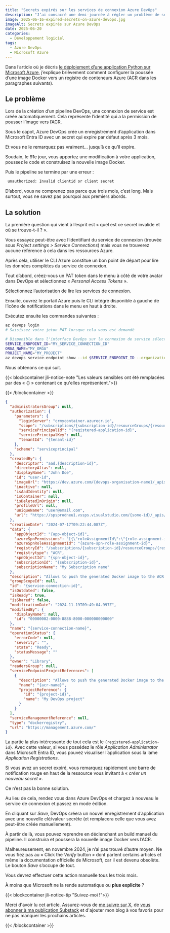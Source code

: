 ```yaml
---
title: "Secrets expirés sur les services de connexion Azure DevOps"
description: "J’ai consacré une demi-journée à régler un problème de secret expiré dans une application enregistrée automatiquement sur Azure DevOps. Voici comment j’ai procédé et ce que j’ai appris."
image: 2025-06-16-expired-secrets-on-azure-devops.jpg
imageAlt: Secrets expirés sur Azure DevOps
date: 2025-06-20
categories:
  - Développement logiciel
tags:
  - Azure DevOps
  - Microsoft Azure
---
```


Dans l’article où je décris [le déploiement d’une application Python sur Microsoft Azure](../../2024-08/deployer-une-api-rest-python-sur-microsoft-azure/index.md), j’explique brièvement comment configurer la poussée d’une image Docker vers un registre de conteneurs Azure (ACR dans les paragraphes suivants).

## Le problème

Lors de la création d’un pipeline DevOps, une connexion de service est créée automatiquement. Cela représente l’identité qui a la permission de pousser l’image vers l’ACR.

Sous le capot, Azure DevOps crée un enregistrement d’application dans Microsoft Entra ID avec un secret qui expire par défaut après 3 mois.

Et vous ne le remarquez pas vraiment… jusqu’à ce qu’il expire.

Soudain, le 91e jour, vous apportez une modification à votre application, poussez le code et construisez la nouvelle image Docker.

Puis le pipeline se termine par une erreur :

```bash
 unauthorized: Invalid clientid or client secret
```

D’abord, vous ne comprenez pas parce que trois mois, c’est long. Mais surtout, vous ne savez pas pourquoi aux premiers abords.

## La solution

La première question qui vient à l’esprit est « quel est ce secret invalide et où se trouve-t-il ? ».

Vous essayez peut-être avec l’identifiant du service de connexion (trouvée sous _Project settings > Service Connections_) mais vous ne trouverez aucune référence à cela dans les ressources Azure.

Après cela, utiliser le CLI Azure constitue un bon point de départ pour lire les données complètes du service de connexion.

Tout d’abord, créez-vous un PAT token dans le menu à côté de votre avatar dans DevOps et sélectionnez « *Personal Access Tokens* ».

Sélectionnez l’autorisation de lire les services de connexion.

Ensuite, ouvrez le portail Azure puis le CLI intégré disponible à gauche de l’icône de notifications dans le menu en haut à droite.

Exécutez ensuite les commandes suivantes :

```bash
az devops login
# Saisissez votre jeton PAT lorsque cela vous est demandé

# Disponible dans l'interface DevOps sur la connexion de service sélectionnée
SERVICE_ENDPOINT_ID="MY_SERVICE_CONNECTION_ID"
ORGA_NAME="MY_ORGA"
PROJECT_NAME="MY_PROJECT"
az devops service-endpoint show --id $SERVICE_ENDPOINT_ID --organization https://dev.azure.com/$ORGA_NAME --project $PROJECT_NAME
```

Nous obtenons ce qui suit.

{{< blockcontainer jli-notice-note "Les valeurs sensibles ont été remplacées par des « {} » contenant ce qu'elles représentent.">}}

{{< /blockcontainer >}}

```json
{
  "administratorsGroup": null,
  "authorization": {
    "parameters": {
      "loginServer": "crmycontainer.azurecr.io",
      "scope": "/subscriptions/{subscription-id}/resourceGroups/{resource-group-name}/providers/Microsoft.ContainerRegistry/registries/{repository-name}",
      "servicePrincipalId": "{registered-application-id}",
      "servicePrincipalKey": null,
      "tenantId": "{tenant-id}"
    },
    "scheme": "serviceprincipal"
  },
  "createdBy": {
    "descriptor": "aad.{description-id}",
    "directoryAlias": null,
    "displayName": "John Doe",
    "id": "user-id",
    "imageUrl": "https://dev.azure.com/{devops-organisation-name}/_apis/GraphProfile/MemberAvatars/aad.{description-id}",
    "inactive": null,
    "isAadIdentity": null,
    "isContainer": null,
    "isDeletedInOrigin": null,
    "profileUrl": null,
    "uniqueName": "user@email.com",
    "url": "https://spsprodneu1.vssps.visualstudio.com/{some-id}/_apis/Identities/{id}"
  },
  "creationDate": "2024-07-17T09:22:44.087Z",
  "data": {
    "appObjectId": "{app-object-id}",
    "azureSpnPermissions": "[{\"roleAssignmentId\":\"{role-assignment-id}\",\"resourceProvider\":\"Microsoft.RoleAssignment\",\"provisioned\":true}]",
    "azureSpnRoleAssignmentId": "{azure-spn-role-assignment-id}",
    "registryId": "/subscriptions/{subscription-id}/resourceGroups/{resource-group-name}/providers/Microsoft.ContainerRegistry/registries/{repository-name}",
    "registrytype": "ACR",
    "spnObjectId": "{spn-object-id}",
    "subscriptionId": "{subscription-id}",
    "subscriptionName": "My Subscription name"
  },
  "description": "Allows to push the generated Docker image to the ACR.",
  "groupScopeId": null,
  "id": "{service-connection-id}",
  "isOutdated": false,
  "isReady": true,
  "isShared": false,
  "modificationDate": "2024-11-19T09:49:04.997Z",
  "modifiedBy": {
    "displayName": null,
    "id": "00000002-0000-8888-8000-000000000000"
  },
  "name": "{service-connection-name}",
  "operationStatus": {
    "errorCode": null,
    "severity": "",
    "state": "Ready",
    "statusMessage": ""
  },
  "owner": "Library",
  "readersGroup": null,
  "serviceEndpointProjectReferences": [
    {
      "description": "Allows to push the generated Docker image to the ACR.",
      "name": "{acr-name}",
      "projectReference": {
        "id": "{project-id}",
        "name": "My DevOps project"
      }
    }
  ],
  "serviceManagementReference": null,
  "type": "dockerregistry",
  "url": "https://management.azure.com/"
}
```

La partie la plus intéressante de tout cela est le `{registered-application-id}`. Avec cette valeur, si vous possédez le rôle _Application Administrator_ dans Microsoft Entra ID, vous pouvez visualiser l’application sous la lame _Application Registrations_.

Si vous avez un secret expiré, vous remarquez rapidement une barre de notification rouge en haut de la ressource vous invitant à « *créer un nouveau secret* ».

Ce n’est pas la bonne solution.

Au lieu de cela, rendez vous dans Azure DevOps et chargez à nouveau le service de connexion et passez en mode édition.

En cliquant sur _Save_, DevOps créera un nouvel enregistrement d’application avec une nouvelle clé/valeur secrète (et remplacera celle que vous avez peut-être créée manuellement).

À partir de là, vous pouvez reprendre en déclenchant un build manuel du pipeline. Il construira et poussera la nouvelle image Docker vers l’ACR.

Malheureusement, en novembre 2024, je n’ai pas trouvé d’autre moyen. Ne vous fiez pas au « Click the _Verify_ button » dont parlent certains articles et même la documentation officielle de Microsoft, car il est devenu obsolète. Le bouton _Save_ s’occupe de tout.

Vous devrez effectuer cette action manuelle tous les trois mois.

À moins que Microsoft ne la rende automatique ou **plus explicite** ?

{{< blockcontainer jli-notice-tip "Suivez-moi !">}}

Merci d'avoir lu cet article. Assurez-vous de [me suivre sur X](https://x.com/LitzlerJeremie), de [vous abonner à ma publication Substack](https://iamjeremie.substack.com/) et d'ajouter mon blog à vos favoris pour ne pas manquer les prochains articles.

{{< /blockcontainer >}}
